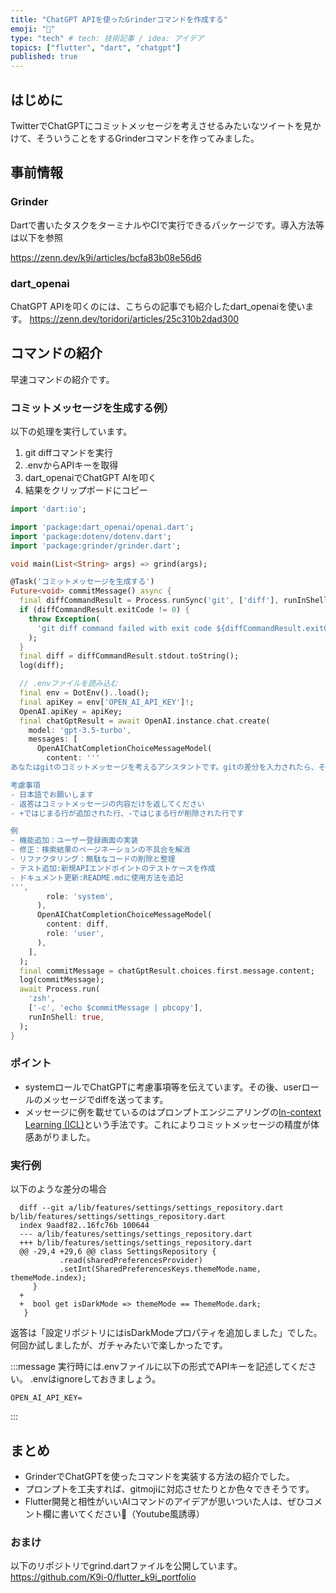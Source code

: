 ```yaml
---
title: "ChatGPT APIを使ったGrinderコマンドを作成する"
emoji: "👾"
type: "tech" # tech: 技術記事 / idea: アイデア
topics: ["flutter", "dart", "chatgpt"]
published: true
---
```

## はじめに
TwitterでChatGPTにコミットメッセージを考えさせるみたいなツイートを見かけて、そういうことをするGrinderコマンドを作ってみました。

## 事前情報
### Grinder
Dartで書いたタスクをターミナルやCIで実行できるパッケージです。導入方法等は以下を参照

https://zenn.dev/k9i/articles/bcfa83b08e56d6


### dart_openai

ChatGPT APIを叩くのには、こちらの記事でも紹介したdart_openaiを使います。
https://zenn.dev/toridori/articles/25c310b2dad300

## コマンドの紹介
早速コマンドの紹介です。

### コミットメッセージを生成する例）
以下の処理を実行しています。
1. git diffコマンドを実行
2. .envからAPIキーを取得
3. dart_openaiでChatGPT AIを叩く
4. 結果をクリップボードにコピー
```dart:tool/grind.dart
import 'dart:io';

import 'package:dart_openai/openai.dart';
import 'package:dotenv/dotenv.dart';
import 'package:grinder/grinder.dart';

void main(List<String> args) => grind(args);

@Task('コミットメッセージを生成する')
Future<void> commitMessage() async {
  final diffCommandResult = Process.runSync('git', ['diff'], runInShell: true);
  if (diffCommandResult.exitCode != 0) {
    throw Exception(
      'git diff command failed with exit code ${diffCommandResult.exitCode}',
    );
  }
  final diff = diffCommandResult.stdout.toString();
  log(diff);

  // .envファイルを読み込む
  final env = DotEnv()..load();
  final apiKey = env['OPEN_AI_API_KEY']!;
  OpenAI.apiKey = apiKey;
  final chatGptResult = await OpenAI.instance.chat.create(
    model: 'gpt-3.5-turbo',
    messages: [
      OpenAIChatCompletionChoiceMessageModel(
        content: '''
あなたはgitのコミットメッセージを考えるアシスタントです。gitの差分を入力されたら、そこからコミットメッセージを考えてください。

考慮事項
- 日本語でお願いします
- 返答はコミットメッセージの内容だけを返してください
- +ではじまる行が追加された行、-ではじまる行が削除された行です

例
- 機能追加：ユーザー登録画面の実装
- 修正：検索結果のページネーションの不具合を解消
- リファクタリング：無駄なコードの削除と整理
- テスト追加:新規APIエンドポイントのテストケースを作成
- ドキュメント更新:README.mdに使用方法を追記
''',
        role: 'system',
      ),
      OpenAIChatCompletionChoiceMessageModel(
        content: diff,
        role: 'user',
      ),
    ],
  );
  final commitMessage = chatGptResult.choices.first.message.content;
  log(commitMessage);
  await Process.run(
    'zsh',
    ['-c', 'echo $commitMessage | pbcopy'],
    runInShell: true,
  );
}
```
### ポイント
- systemロールでChatGPTに考慮事項等を伝えています。その後、userロールのメッセージでdiffを送ってます。
- メッセージに例を載せているのはプロンプトエンジニアリングの[In-context Learning (ICL)](https://zenn.dev/noritamarino/articles/a2321a65fe2be8#in-context-learning-(icl))という手法です。これによりコミットメッセージの精度が体感あがりました。

### 実行例
以下のような差分の場合
```
  diff --git a/lib/features/settings/settings_repository.dart b/lib/features/settings/settings_repository.dart
  index 9aadf82..16fc76b 100644
  --- a/lib/features/settings/settings_repository.dart
  +++ b/lib/features/settings/settings_repository.dart
  @@ -29,4 +29,6 @@ class SettingsRepository {
           .read(sharedPreferencesProvider)
           .setInt(SharedPreferencesKeys.themeMode.name, themeMode.index);
     }
  +
  +  bool get isDarkMode => themeMode == ThemeMode.dark;
   }
```
返答は「設定リポジトリにはisDarkModeプロパティを追加しました」でした。
何回か試しましたが、ガチャみたいで楽しかったです。

:::message
実行時には.envファイルに以下の形式でAPIキーを記述してください。
.envはignoreしておきましょう。
```:.env
OPEN_AI_API_KEY=
```
:::

## まとめ
- GrinderでChatGPTを使ったコマンドを実装する方法の紹介でした。
- プロンプトを工夫すれば、gitmojiに対応させたりとか色々できそうです。
- Flutter開発と相性がいいAIコマンドのアイデアが思いついた人は、ぜひコメント欄に書いてください🥳（Youtube風誘導）


### おまけ
以下のリポジトリでgrind.dartファイルを公開しています。
https://github.com/K9i-0/flutter_k9i_portfolio